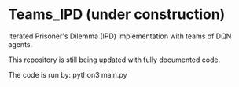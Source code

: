 # Teams_IPD (under construction)
Iterated Prisoner's Dilemma (IPD) implementation with teams of DQN agents.

This repository is still being updated with fully documented code.

The code is run by: python3 main.py
